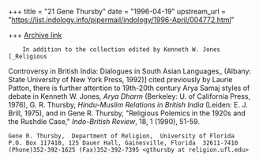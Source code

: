 +++
title = "21 Gene Thursby"
date = "1996-04-19"
upstream_url = "https://list.indology.info/pipermail/indology/1996-April/004772.html"

+++
[Archive link](https://list.indology.info/pipermail/indology/1996-April/004772.html)

        In addition to the collection edited by Kenneth W. Jones [_Religious
Controversy in British India: Dialogues in South Asian Languages_ (Albany:
State University of New York Press, 1992)] cited previously by Laurie
Patton, there is further attention to 19th-20th century Arya Samaj styles of
debate in Kenneth W. Jones, _Arya Dharm_ (Berkeley: U. of California Press,
1976),  G. R. Thursby, _Hindu-Muslim Relations in British India_ (Leiden: E.
J. Brill, 1975), and in Gene R. Thursby, "Religious Polemics in the 1920s
and the Rushdie Case," _Indo-British Review_, 18, 1 (1990), 51-59.



~~~~~~~~~~~~~~~~~~~~~~~~~~~~~~~~~~~~~~~~~~~~~~~~~~~~~~~~~~~~~~~~~~
Gene R. Thursby,  Department of Religion,  University of Florida
P.O. Box 117410, 125 Dauer Hall, Gainesville, Florida  32611-7410
(Phone)352-392-1625 (Fax)352-392-7395 <gthursby at religion.ufl.edu>





